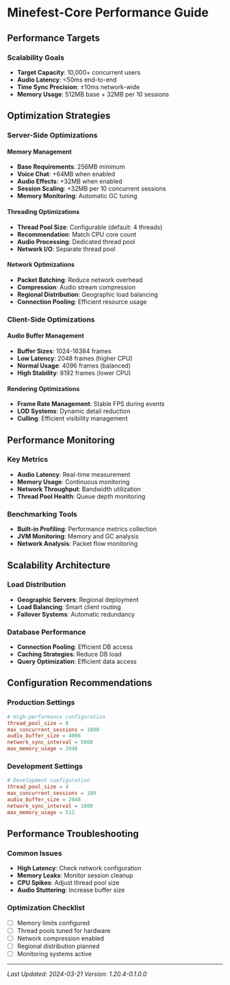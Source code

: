 # Minefest-Core Performance Guide

## Performance Targets

### Scalability Goals
- **Target Capacity**: 10,000+ concurrent users
- **Audio Latency**: <50ms end-to-end
- **Time Sync Precision**: ±10ms network-wide
- **Memory Usage**: 512MB base + 32MB per 10 sessions

## Optimization Strategies

### Server-Side Optimizations

#### Memory Management
- **Base Requirements**: 256MB minimum
- **Voice Chat**: +64MB when enabled  
- **Audio Effects**: +32MB when enabled
- **Session Scaling**: +32MB per 10 concurrent sessions
- **Memory Monitoring**: Automatic GC tuning

#### Threading Optimizations
- **Thread Pool Size**: Configurable (default: 4 threads)
- **Recommendation**: Match CPU core count
- **Audio Processing**: Dedicated thread pool
- **Network I/O**: Separate thread pool

#### Network Optimizations
- **Packet Batching**: Reduce network overhead
- **Compression**: Audio stream compression
- **Regional Distribution**: Geographic load balancing
- **Connection Pooling**: Efficient resource usage

### Client-Side Optimizations

#### Audio Buffer Management
- **Buffer Sizes**: 1024-16384 frames
- **Low Latency**: 2048 frames (higher CPU)
- **Normal Usage**: 4096 frames (balanced)
- **High Stability**: 8192 frames (lower CPU)

#### Rendering Optimizations  
- **Frame Rate Management**: Stable FPS during events
- **LOD Systems**: Dynamic detail reduction
- **Culling**: Efficient visibility management

## Performance Monitoring

### Key Metrics
- **Audio Latency**: Real-time measurement
- **Memory Usage**: Continuous monitoring
- **Network Throughput**: Bandwidth utilization
- **Thread Pool Health**: Queue depth monitoring

### Benchmarking Tools
- **Built-in Profiling**: Performance metrics collection
- **JVM Monitoring**: Memory and GC analysis  
- **Network Analysis**: Packet flow monitoring

## Scalability Architecture

### Load Distribution
- **Geographic Servers**: Regional deployment
- **Load Balancing**: Smart client routing
- **Failover Systems**: Automatic redundancy

### Database Performance
- **Connection Pooling**: Efficient DB access
- **Caching Strategies**: Reduce DB load
- **Query Optimization**: Efficient data access

## Configuration Recommendations

### Production Settings
```toml
# High-performance configuration
thread_pool_size = 8
max_concurrent_sessions = 1000
audio_buffer_size = 4096
network_sync_interval = 5000
max_memory_usage = 2048
```

### Development Settings
```toml
# Development configuration  
thread_pool_size = 4
max_concurrent_sessions = 100
audio_buffer_size = 2048
network_sync_interval = 1000
max_memory_usage = 512
```

## Performance Troubleshooting

### Common Issues
- **High Latency**: Check network configuration
- **Memory Leaks**: Monitor session cleanup
- **CPU Spikes**: Adjust thread pool size
- **Audio Stuttering**: Increase buffer size

### Optimization Checklist
- [ ] Memory limits configured
- [ ] Thread pools tuned for hardware
- [ ] Network compression enabled
- [ ] Regional distribution planned
- [ ] Monitoring systems active

---
*Last Updated: 2024-03-21*
*Version: 1.20.4-0.1.0.0* 